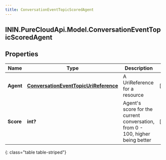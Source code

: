 ```yaml
---
title: ConversationEventTopicScoredAgent
---
```

## ININ.PureCloudApi.Model.ConversationEventTopicScoredAgent

## Properties

|Name | Type | Description | Notes|
|------------ | ------------- | ------------- | -------------|
| **Agent** | [**ConversationEventTopicUriReference**](ConversationEventTopicUriReference.html) | A UriReference for a resource | [optional] |
| **Score** | **int?** | Agent&#39;s score for the current conversation, from 0 - 100, higher being better | [optional] |
{: class="table table-striped"}


